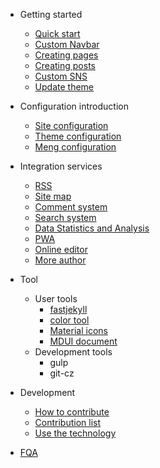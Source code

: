 - Getting started
  - [Quick start](/quickstart.md)
  - [Custom Navbar](/custom-navbar.md)
  - [Creating pages](/creating-pages.md)
  - [Creating posts](/creating-posts.md)
  - [Custom SNS](/custom-sns.md)
  - [Update theme](/update-theme.md)

- Configuration introduction
  - [Site configuration](/site-configuration.md)
  - [Theme configuration](/theme-configuration.md)
  - [Meng configuration](/meng-configuration.md)

- Integration services
  - [RSS](/rss.md)
  - [Site map](/sitemap.md)
  - [Comment system](/comment.md)
  - [Search system](/search.md)
  - [Data Statistics and Analysis](/analytics.md)
  - [PWA](/pwa.md)
  - [Online editor](/editor.md)
  - [More author](/many_authors.md)

- Tool
  - User tools
    - [fastjekyll](/fastjekyll.md)
    - [color tool](https://material.io/color/#!/?view.left=0&view.right=0)
    - [Material icons](https://material.io/icons/)
    - [MDUI document](https://www.mdui.org/docs/)
  - Development tools
    - gulp
    - git-cz

- Development
  - [How to contribute](/how-contribution.md)
  - [Contribution list](/contribution-list.md)
  - [Use the technology](/used-technology.md)
  
- [FQA](/common-problem.md)